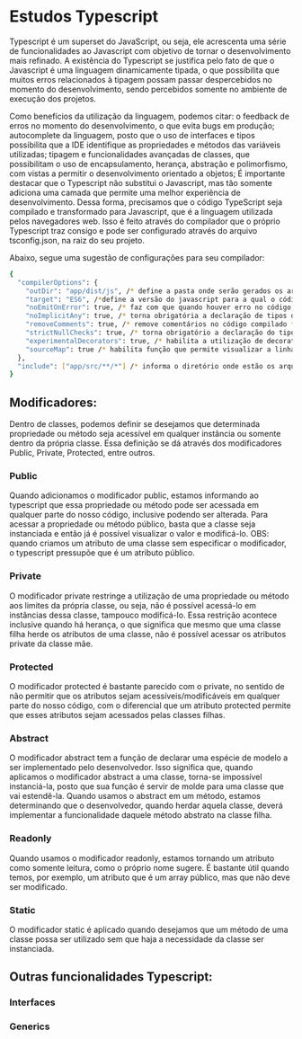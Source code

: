 # Estudos Typescript

Typescript é um superset do JavaScript, ou seja, ele acrescenta uma série de funcionalidades ao Javascript com objetivo de tornar o desenvolvimento mais refinado. A existência do Typescript se justifica pelo fato de que o Javascript é uma linguagem dinamicamente tipada, o que possibilita que muitos erros relacionados à tipagem possam passar despercebidos no momento do desenvolvimento, sendo percebidos somente no ambiente de execução dos projetos.

Como benefícios da utilização da linguagem, podemos citar: o feedback de erros no momento do desenvolvimento, o que evita bugs em produção; autocomplete da linguagem, posto que o uso de interfaces e tipos possibilita que a IDE identifique as propriedades e métodos das variáveis utilizadas; tipagem e funcionalidades avançadas de classes, que possibilitam o uso de encapsulamento, herança, abstração e polimorfismo, com vistas a permitir o desenvolvimento orientado a objetos;
É importante destacar que o Typescript não substitui o Javascript, mas tão somente adiciona uma camada que permite uma melhor experiência de desenvolvimento. Dessa forma, precisamos que o código TypeScript seja compilado e transformado para Javascript, que é a linguagem utilizada pelos navegadores web. Isso é feito através do compilador que o próprio Typescript traz consigo e pode ser configurado através do arquivo tsconfig.json, na raiz do seu projeto.

Abaixo, segue uma sugestão de configurações para seu compilador:

```bash
{
  "compilerOptions": {
    "outDir": "app/dist/js", /* define a pasta onde serão gerados os arquivos javascript */
    "target": "ES6", /*define a versão do javascript para a qual o código será compilado */
    "noEmitOnError": true, /* faz com que quando houver erro no código, não haja a compilação do código para javascript */
    "noImplicitAny": true, /* torna obrigatória a declaração de tipos de variáveis e métodos */
    "removeComments": true, /* remove comentários no código compilado */
    "strictNullChecks": true, /* torna obrigatório a declaração do tipo null quando for possível esse retorno */
    "experimentalDecorators": true, /* habilita a utilização de decorators */
    "sourceMap": true /* habilita função que permite visualizar a linha de código onde ocorreu o erro no arquivo typescript */
  },
  "include": ["app/src/**/*"] /* informa o diretório onde estão os arquivos typescript que devem ser compilados */
}

```

## Modificadores:

Dentro de classes, podemos definir se desejamos que determinada propriedade ou método seja acessível em qualquer instância ou somente dentro da própria classe. Essa definição se dá através dos modificadores Public, Private, Protected, entre outros. 

### Public
Quando adicionamos o modificador public, estamos informando ao typescript que essa propriedade ou método pode ser acessada em qualquer parte do nosso código, inclusive podendo ser alterada. Para acessar a propriedade ou método público, basta que a classe seja instanciada e então já é possível visualizar o valor e modificá-lo. OBS: quando criamos um atributo de uma classe sem especificar o modificador, o typescript pressupõe que é um atributo público.
 
### Private 
O modificador private restringe a utilização de uma propriedade ou método aos limites da própria classe, ou seja, não é possível acessá-lo em instâncias dessa classe, tampouco modificá-lo. Essa restrição acontece inclusive quando há herança, o que significa que mesmo que uma classe filha herde os atributos de uma classe, não é possível acessar os atributos private da classe mãe.

### Protected

O modificador protected é bastante parecido com o private, no sentido de não permitir que os atributos sejam acessíveis/modificáveis em qualquer parte do nosso código, com o diferencial que um atributo protected permite que esses atributos sejam acessados pelas classes filhas.

### Abstract
O modificador abstract tem a função de declarar uma espécie de modelo a ser implementado pelo desenvolvedor. Isso significa que, quando aplicamos o modificador abstract a uma classe, torna-se impossível instanciá-la, posto que sua função é servir de molde para uma classe que vai estendê-la. 
Quando usamos o abstract em um método, estamos determinando que o desenvolvedor, quando herdar aquela classe, deverá implementar a funcionalidade daquele método abstrato na classe filha.

### Readonly
Quando usamos o modificador readonly, estamos tornando um atributo como somente leitura, como o próprio nome sugere. É bastante útil quando temos, por exemplo, um atributo que é um array público, mas que não deve ser modificado.


### Static
O modificador static é aplicado quando desejamos que um método de uma classe possa ser utilizado sem que haja a necessidade da classe ser instanciada.

## Outras funcionalidades Typescript:

### Interfaces

### Generics


